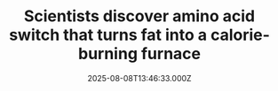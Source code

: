 ---
title: "Scientists discover amino acid switch that turns fat into a calorie-burning furnace"
date: 2025-08-08T13:46:33.000Z
category: Health
externalLink: "https://www.sciencedaily.com/releases/2025/08/250807233045.htm"
image: ""
excerpt: "Cutting calories doesn’t just slim you down—it also reduces cysteine, an amino acid that flips fat cells from storage mode to fat-burning mode. Researchers found that lowering cysteine sparks the conversion of white fat into heat-producing brown fat, boosting metabolism and promoting weight loss in both humans and animal models.…"
---